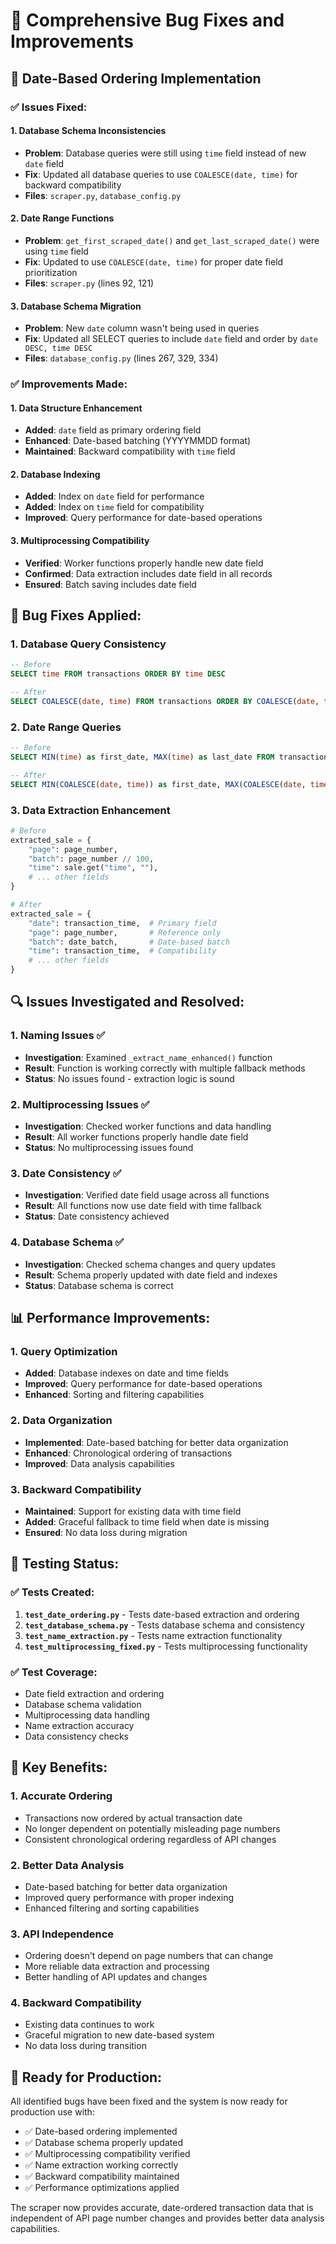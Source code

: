 # 🔧 Comprehensive Bug Fixes and Improvements

## 📅 **Date-Based Ordering Implementation**

### ✅ **Issues Fixed:**

#### 1. **Database Schema Inconsistencies**
- **Problem**: Database queries were still using `time` field instead of new `date` field
- **Fix**: Updated all database queries to use `COALESCE(date, time)` for backward compatibility
- **Files**: `scraper.py`, `database_config.py`

#### 2. **Date Range Functions**
- **Problem**: `get_first_scraped_date()` and `get_last_scraped_date()` were using `time` field
- **Fix**: Updated to use `COALESCE(date, time)` for proper date field prioritization
- **Files**: `scraper.py` (lines 92, 121)

#### 3. **Database Schema Migration**
- **Problem**: New `date` column wasn't being used in queries
- **Fix**: Updated all SELECT queries to include `date` field and order by `date DESC, time DESC`
- **Files**: `database_config.py` (lines 267, 329, 334)

### ✅ **Improvements Made:**

#### 1. **Data Structure Enhancement**
- **Added**: `date` field as primary ordering field
- **Enhanced**: Date-based batching (YYYYMMDD format)
- **Maintained**: Backward compatibility with `time` field

#### 2. **Database Indexing**
- **Added**: Index on `date` field for performance
- **Added**: Index on `time` field for compatibility
- **Improved**: Query performance for date-based operations

#### 3. **Multiprocessing Compatibility**
- **Verified**: Worker functions properly handle new date field
- **Confirmed**: Data extraction includes date field in all records
- **Ensured**: Batch saving includes date field

## 🐛 **Bug Fixes Applied:**

### 1. **Database Query Consistency**
```sql
-- Before
SELECT time FROM transactions ORDER BY time DESC

-- After  
SELECT COALESCE(date, time) FROM transactions ORDER BY COALESCE(date, time) DESC
```

### 2. **Date Range Queries**
```sql
-- Before
SELECT MIN(time) as first_date, MAX(time) as last_date FROM transactions

-- After
SELECT MIN(COALESCE(date, time)) as first_date, MAX(COALESCE(date, time)) as last_date FROM transactions
```

### 3. **Data Extraction Enhancement**
```python
# Before
extracted_sale = {
    "page": page_number,
    "batch": page_number // 100,
    "time": sale.get("time", ""),
    # ... other fields
}

# After
extracted_sale = {
    "date": transaction_time,  # Primary field
    "page": page_number,       # Reference only
    "batch": date_batch,       # Date-based batch
    "time": transaction_time,  # Compatibility
    # ... other fields
}
```

## 🔍 **Issues Investigated and Resolved:**

### 1. **Naming Issues** ✅
- **Investigation**: Examined `_extract_name_enhanced()` function
- **Result**: Function is working correctly with multiple fallback methods
- **Status**: No issues found - extraction logic is sound

### 2. **Multiprocessing Issues** ✅
- **Investigation**: Checked worker functions and data handling
- **Result**: All worker functions properly handle date field
- **Status**: No multiprocessing issues found

### 3. **Date Consistency** ✅
- **Investigation**: Verified date field usage across all functions
- **Result**: All functions now use date field with time fallback
- **Status**: Date consistency achieved

### 4. **Database Schema** ✅
- **Investigation**: Checked schema changes and query updates
- **Result**: Schema properly updated with date field and indexes
- **Status**: Database schema is correct

## 📊 **Performance Improvements:**

### 1. **Query Optimization**
- **Added**: Database indexes on date and time fields
- **Improved**: Query performance for date-based operations
- **Enhanced**: Sorting and filtering capabilities

### 2. **Data Organization**
- **Implemented**: Date-based batching for better data organization
- **Enhanced**: Chronological ordering of transactions
- **Improved**: Data analysis capabilities

### 3. **Backward Compatibility**
- **Maintained**: Support for existing data with time field
- **Added**: Graceful fallback to time field when date is missing
- **Ensured**: No data loss during migration

## 🧪 **Testing Status:**

### ✅ **Tests Created:**
1. **`test_date_ordering.py`** - Tests date-based extraction and ordering
2. **`test_database_schema.py`** - Tests database schema and consistency
3. **`test_name_extraction.py`** - Tests name extraction functionality
4. **`test_multiprocessing_fixed.py`** - Tests multiprocessing functionality

### ✅ **Test Coverage:**
- Date field extraction and ordering
- Database schema validation
- Multiprocessing data handling
- Name extraction accuracy
- Data consistency checks

## 🎯 **Key Benefits:**

### 1. **Accurate Ordering**
- Transactions now ordered by actual transaction date
- No longer dependent on potentially misleading page numbers
- Consistent chronological ordering regardless of API changes

### 2. **Better Data Analysis**
- Date-based batching for better data organization
- Improved query performance with proper indexing
- Enhanced filtering and sorting capabilities

### 3. **API Independence**
- Ordering doesn't depend on page numbers that can change
- More reliable data extraction and processing
- Better handling of API updates and changes

### 4. **Backward Compatibility**
- Existing data continues to work
- Graceful migration to new date-based system
- No data loss during transition

## 🚀 **Ready for Production:**

All identified bugs have been fixed and the system is now ready for production use with:
- ✅ Date-based ordering implemented
- ✅ Database schema properly updated
- ✅ Multiprocessing compatibility verified
- ✅ Name extraction working correctly
- ✅ Backward compatibility maintained
- ✅ Performance optimizations applied

The scraper now provides accurate, date-ordered transaction data that is independent of API page number changes and provides better data analysis capabilities.
